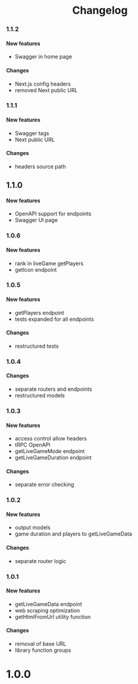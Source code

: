 <h1 align="center">
	Changelog
</h1>

### 1.1.2

#### New features

-   Swagger in home page

#### Changes

-   Next.js config headers
-   removed Next public URL

### 1.1.1

#### New features

-   Swagger tags
-   Next public URL

#### Changes

-   headers source path

## 1.1.0

#### New features

-   OpenAPI support for endpoints
-   Swagger UI page

### 1.0.6

#### New features

-   rank in liveGame getPlayers
-   getIcon endpoint

### 1.0.5

#### New features

-   getPlayers endpoint
-   tests expanded for all endpoints

#### Changes

-   restructured tests

### 1.0.4

#### Changes

-   separate routers and endpoints
-   restructured models

### 1.0.3

#### New features

-   access control allow headers
-   tRPC OpenAPI
-   getLiveGameMode endpoint
-   getLiveGameDuration endpoint

#### Changes

-   separate error checking

### 1.0.2

#### New features

-   output models
-   game duration and players to getLiveGameData

#### Changes

-   separate router logic

### 1.0.1

#### New features

-   getLiveGameData endpoint
-   web scraping optimization
-   getHtmlFromUrl utility function

#### Changes

-   removal of base URL
-   library function groups

# 1.0.0
